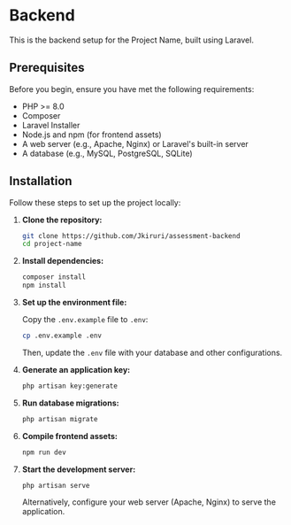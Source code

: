 # Backend

This is the backend setup for the Project Name, built using Laravel.

## Prerequisites

Before you begin, ensure you have met the following requirements:

- PHP >= 8.0
- Composer
- Laravel Installer
- Node.js and npm (for frontend assets)
- A web server (e.g., Apache, Nginx) or Laravel's built-in server
- A database (e.g., MySQL, PostgreSQL, SQLite)

## Installation

Follow these steps to set up the project locally:

1. **Clone the repository:**

    ```bash
    git clone https://github.com/Jkiruri/assessment-backend
    cd project-name
    ```

2. **Install dependencies:**

    ```bash
    composer install
    npm install
    ```

3. **Set up the environment file:**

    Copy the `.env.example` file to `.env`:

    ```bash
    cp .env.example .env
    ```

    Then, update the `.env` file with your database and other configurations.

4. **Generate an application key:**

    ```bash
    php artisan key:generate
    ```

5. **Run database migrations:**

    ```bash
    php artisan migrate
    ```



6. **Compile frontend assets:**

    ```bash
    npm run dev
    ```

7. **Start the development server:**

    ```bash
    php artisan serve
    ```

    Alternatively, configure your web server (Apache, Nginx) to serve the application.